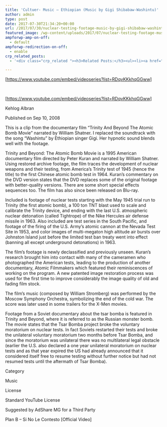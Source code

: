 ```yaml
---
title: 'Cultuer- Music – Ethiopian (Music by Gigi Shibabaw-Washintu)'
author: admin
type: post
date: 2017-07-30T21:34:20+00:00
url: /2017/07/30/nuclear-testing-footage-music-by-gigi-shibabaw-washintu/
featured_image: /wp-content/uploads/2017/07/nuclear-testing-footage-music-by-gigi-shibabaw-washintu.jpg
ampforwp-amp-on-off:
  - default
ampforwp-redirection-on-off:
  - enable
crp_related_posts:
  - '<div class="crp_related "><h3>Related Posts:</h3><ul><li><a href="https://scdhub.org/2017/12/25/wastewater-treatment-and-biosolids-management/"    ><img src="https://scdhub.org/wp-content/uploads/2017/12/wastewater-treatment-and-biosoli-150x150.jpg" alt="Wastewater treatment and Biosolids management" title="Wastewater treatment and Biosolids management" width="150" height="150" class="crp_thumb crp_featured" /><span class="crp_title">Wastewater treatment and Biosolids management</span></a></li><li><a href="https://scdhub.org/2018/01/06/household-and-neighborhood-sanitation-infrastructures-excreta-wastewater-disposal-in-developing-countries/"    ><img src="https://scdhub.org/wp-content/plugins/contextual-related-posts/default.png" alt="Household and neighborhood Sanitation Infrastructures: Excreta, wastewater disposal in developing countries" title="Household and neighborhood Sanitation Infrastructures: Excreta, wastewater disposal in developing countries" width="150" height="150" class="crp_thumb crp_default" /><span class="crp_title">Household and neighborhood Sanitation&hellip;</span></a></li><li><a href="https://scdhub.org/2017/12/29/walking-in-sabinas-shoes-world-vision/"    ><img src="https://scdhub.org/wp-content/uploads/2017/12/walking-in-sabinas-shoes-world-v-150x150.jpg" alt="Walking in Sabinas Shoes &#8211; World Vision" title="Walking in Sabinas Shoes &#8211; World Vision" width="150" height="150" class="crp_thumb crp_featured" /><span class="crp_title">Walking in Sabinas Shoes &#8211; World Vision</span></a></li><li><a href="https://scdhub.org/2017/07/28/8006/"    ><img src="https://scdhub.org/wp-content/uploads/2017/07/hqdefault-150x150.jpg" alt="Music" title="Music" width="150" height="150" class="crp_thumb crp_featured" /><span class="crp_title">Music</span></a></li><li><a href="https://scdhub.org/2017/06/02/fumble-bumble-a-do-able-native-bee-survival-plan-for-cities/"    ><img src="https://scdhub.org/wp-content/uploads/2017/06/Screen-Shot-2017-07-19-at-5.42.53-PM-150x150.png" alt="Our Bees, Our Food, Our World" title="Our Bees, Our Food, Our World" width="150" height="150" class="crp_thumb crp_featured" /><span class="crp_title">Our Bees, Our Food, Our World</span></a></li><li><a href="https://scdhub.org/founding-board/"    ><img src="https://scdhub.org/wp-content/uploads/2017/04/Screen-Shot-2017-08-14-at-11.39.28-AM-150x150.png" alt="Founding Board" title="Founding Board" width="150" height="150" class="crp_thumb crp_correctfirst" /><span class="crp_title">Founding Board</span></a></li></ul><div class="crp_clear"></div></div>'

---
```

[https://www.youtube.com/embed/videoseries?list=RDqvKKkhqGGww]

&nbsp;

[https://www.youtube.com/embed/videoseries?list=RDqvKKkhqGGww]

Kehlog Albran
  
Published on Sep 10, 2008

This is a clip from the documentary film &#8220;Trinity And Beyond The Atomic Bomb Movie&#8221; narrated by William Shatner. I replaced the soundtrack with the song &#8220;Washintu&#8221; by Ethiopian singer Gigi. Her hypnotic sound blends well with the footage.

Trinity and Beyond: The Atomic Bomb Movie is a 1995 American documentary film directed by Peter Kuran and narrated by William Shatner. Using restored archive footage, the film traces the development of nuclear weapons and their testing, from America&#8217;s Trinity test of 1945 (hence the title) to the first Chinese atomic bomb test in 1964. Kuran&#8217;s commentary on the DVD version states that the DVD replaces some of the original footage with better-quality versions. There are some short special effects sequences too. The film has also since been released on Blu-ray.
  
Included is footage of nuclear tests starting with the May 1945 trial run to Trinity (the first atomic bomb), a 100 ton TNT blast used to scale and calibrate the Trinity device, and ending with the last U.S. atmospheric nuclear detonation (called Tightrope) of the Nike Hercules air defense missile in 1963. Also included are test series in the South Pacific, and footage of the firing of the U.S. Army&#8217;s atomic cannon at the Nevada Test Site in 1953, and color images of multi-megaton high altitude air bursts over Johnston Island just before the limited test ban treaty went into effect (banning all except underground detonations) in 1963.
  
The film&#8217;s footage is newly declassified and previously unseen. Kuran&#8217;s research brought him into contact with many of the cameramen who photographed the American tests, leading to the production of another documentary, Atomic Filmmakers which featured their reminiscences of working on the program. A new patented image restoration process was used for the first time to improve considerably the image quality of old and fading film stock.
  
The film&#8217;s music (composed by William Stromberg) was performed by the Moscow Symphony Orchestra, symbolizing the end of the cold war. The score was later used in some trailers for the X-Men movies.
  
Footage from a Soviet documentary about the tsar bomba is featured in Trinity and Beyond, where it is referred to as the Russian monster bomb. The movie states that the Tsar Bomba project broke the voluntary moratorium on nuclear tests. In fact Soviets restarted their tests and broke the unilateral voluntary moratorium two months before Tsar Bomba, and since the moratorium was unilateral there was no multilateral legal obstacle (earlier the U.S. also declared a one year unilateral moratorium on nuclear tests and as that year expired the US had already announced that it considered itself free to resume testing without further notice but had not resumed tests until the aftermath of Tsar Bomba).
  
Category
  
Music
  
License
  
Standard YouTube License
  
Suggested by AdShare MG for a Third Party
  
Plan B &#8211; Si No Le Contesto [Official Video]
